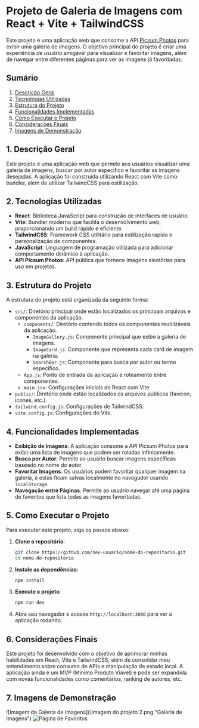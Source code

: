  # Projeto de Galeria de Imagens com React + Vite + TailwindCSS

Este projeto é uma aplicação web que consome a API [Picsum Photos](https://picsum.photos/) para exibir uma galeria de imagens. O objetivo principal do projeto é criar uma experiência de usuário amigável para visualizar e favoritar imagens, além de navegar entre diferentes páginas para ver as imagens já favoritadas.

## Sumário
1. [Descrição Geral](#descrição-geral)
2. [Tecnologias Utilizadas](#tecnologias-utilizadas)
3. [Estrutura do Projeto](#estrutura-do-projeto)
4. [Funcionalidades Implementadas](#funcionalidades-implementadas)
5. [Como Executar o Projeto](#como-executar-o-projeto)
6. [Considerações Finais](#considerações-finais)
7. [Imagens de Demonstração](#imagens-de-demonstração)

## 1. Descrição Geral
Este projeto é uma aplicação web que permite aos usuários visualizar uma galeria de imagens, buscar por autor específico e favoritar as imagens desejadas. A aplicação foi construída utilizando React com Vite como bundler, além de utilizar TailwindCSS para estilização.

## 2. Tecnologias Utilizadas
- **React**: Biblioteca JavaScript para construção de interfaces de usuário.
- **Vite**: Bundler moderno que facilita o desenvolvimento web, proporcionando um build rápido e eficiente.
- **TailwindCSS**: Framework CSS utilitário para estilização rapida e personalização de componentes.
- **JavaScript**: Linguagem de programação utilizada para adicionar comportamento dinâmico à aplicação.
- **API Picsum Photos**: API pública que fornece imagens aleatórias para uso em projetos.

## 3. Estrutura do Projeto
A estrutura do projeto está organizada da seguinte forma:
- `src/`: Diretório principal onde estão localizados os principais arquivos e componentes da aplicação.
  - `components/`: Diretório contendo todos os componentes reutilizáveis da aplicação.
    - `ImageGallery.js`: Componente principal que exibe a galeria de imagens.
    - `ImageCard.js`: Componente que representa cada card de imagem na galeria.
    - `SearchBar.js`: Componente para busca por autor ou termo específico.
  - `App.js`: Ponto de entrada da aplicação e roteamento entre componentes.
  - `main.jsx`: Configurações iniciais do React com Vite.
- `public/`: Diretório onde estão localizados os arquivos públicos (favicon, ícones, etc.).
- `tailwind.config.js`: Configurações de TailwindCSS.
- `vite.config.js`: Configurações do Vite.

## 4. Funcionalidades Implementadas
- **Exibição de Imagens**: A aplicação consome a API Picsum Photos para exibir uma lista de imagens que podem ser roladas infinitamente.
- **Busca por Autor**: Permite ao usuário buscar imagens específicas baseado no nome do autor.
- **Favoritar Imagens**: Os usuários podem favoritar qualquer imagem na galeria, e estas ficam salvas localmente no navegador usando `localStorage`.
- **Navegação entre Páginas**: Permite ao usuário navegar até uma página de favoritos que lista todas as imagens favoritadas.

## 5. Como Executar o Projeto
Para executar este projeto, siga os passos abaixo:
1. **Clone o repositório**:
   ```bash
   git clone https://github.com/seu-usuario/nome-do-repositorio.git
   cd nome-do-repositorio
   ```
2. **Instale as dependências**:
   ```bash
   npm install
   ```
3. **Execute o projeto**:
   ```bash
   npm run dev
   ```
4. Abra seu navegador e acesse `http://localhost:3000` para ver a aplicação rodando.

## 6. Considerações Finais
Este projeto foi desenvolvido com o objetivo de aprimorar minhas habilidades em React, Vite e TailwindCSS, além de consolidar meu entendimento sobre consumo de APIs e manipulação de estado local. A aplicação ainda é um MVP (Mínimo Produto Viável) e pode ser expandida com novas funcionalidades como comentários, ranking de autores, etc.

## 7. Imagens de Demonstração
![Imagem da Galeria de Imagens](\imagem do projeto 2.png "Galeria de Imagens")
![Página de Favoritos](https://via.placeholder.com/150 "Página de Favoritos")
